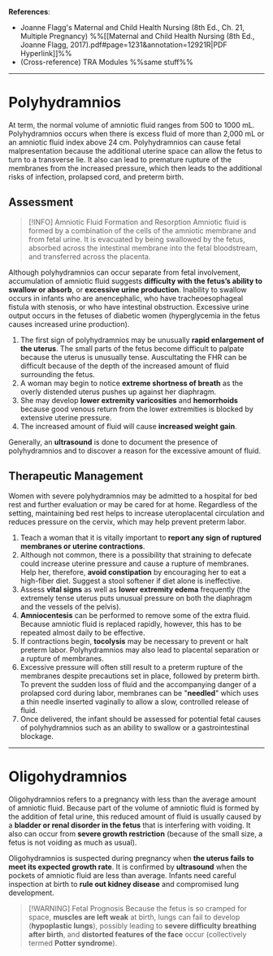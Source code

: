 **References**:
- Joanne Flagg's Maternal and Child Health Nursing (8th Ed., Ch. 21, Multiple Pregnancy) %%[[Maternal and Child Health Nursing (8th Ed., Joanne Flagg, 2017).pdf#page=1231&annotation=12921R|PDF Hyperlink]]%%
- (Cross-reference) TRA Modules %%same stuff%%

___

# Polyhydramnios
At term, the normal volume of amniotic fluid ranges from 500 to 1000 mL. Polyhydramnios occurs when there is excess fluid of more than 2,000 mL or an amniotic fluid index above 24 cm. Polyhydramnios can cause fetal malpresentation because the additional uterine space can allow the fetus to turn to a transverse lie. It also can lead to premature rupture of the membranes from the increased pressure, which then leads to the additional risks of infection, prolapsed cord, and preterm birth.

## Assessment

>[!INFO] Amniotic Fluid Formation and Resorption
>Amniotic fluid is formed by a combination of the cells of the amniotic membrane and from fetal urine. It is evacuated by being swallowed by the fetus, absorbed across the intestinal membrane into the fetal bloodstream, and transferred across the placenta.

Although polyhydramnios can occur separate from fetal involvement, accumulation of amniotic fluid suggests **difficulty with the fetus’s ability to swallow or absorb**, or **excessive urine production**. Inability to swallow occurs in infants who are anencephalic, who have tracheoesophageal fistula with stenosis, or who have intestinal obstruction. Excessive urine output occurs in the fetuses of diabetic women (hyperglycemia in the fetus causes increased urine production).
1. The first sign of polyhydramnios may be unusually **rapid enlargement of the uterus**. The small parts of the fetus become difficult to palpate because the uterus is unusually tense. Auscultating the FHR can be difficult because of the depth of the increased amount of fluid surrounding the fetus.
2. A woman may begin to notice **extreme shortness of breath** as the overly distended uterus pushes up against her diaphragm.
3. She may develop **lower extremity varicosities** and **hemorrhoids** because good venous return from the lower extremities is blocked by extensive uterine pressure.
4. The increased amount of fluid will cause **increased weight gain**.

Generally, an **ultrasound** is done to document the presence of polyhydramnios and to discover a reason for the excessive amount of fluid.

## Therapeutic Management
Women with severe polyhydramnios may be admitted to a hospital for bed rest and further evaluation or may be cared for at home. Regardless of the setting, maintaining bed rest helps to increase uteroplacental circulation and reduces pressure on the cervix, which may help prevent preterm labor.
1. Teach a woman that it is vitally important to **report any sign of ruptured membranes or uterine contractions**.
2. Although not common, there is a possibility that straining to defecate could increase uterine pressure and cause a rupture of membranes. Help her, therefore, **avoid constipation** by encouraging her to eat a high-fiber diet. Suggest a stool softener if diet alone is ineffective.
3. Assess **vital signs** as well as **lower extremity edema** frequently (the extremely tense uterus puts unusual pressure on both the diaphragm and the vessels of the pelvis).
4. **Amniocentesis** can be performed to remove some of the extra fluid. Because amniotic fluid is replaced rapidly, however, this has to be repeated almost daily to be effective.
5. If contractions begin, **tocolysis** may be necessary to prevent or halt preterm labor. Polyhydramnios may also lead to placental separation or a rupture of membranes.
6. Excessive pressure will often still result to a preterm rupture of the membranes despite precautions set in place, followed by preterm birth. To prevent the sudden loss of fluid and the accompanying danger of a prolapsed cord during labor, membranes can be "**needled**" which uses a thin needle inserted vaginally to allow a slow, controlled release of fluid.
7. Once delivered, the infant should be assessed for potential fetal causes of polyhydramnios such as an ability to swallow or a gastrointestinal blockage.

___

# Oligohydramnios
Oligohydramnios refers to a pregnancy with less than the average amount of amniotic fluid. Because part of the volume of amniotic fluid is formed by the addition of fetal urine, this reduced amount of fluid is usually caused by a **bladder or renal disorder in the fetus** that is interfering with voiding. It also can occur from **severe growth restriction** (because of the small size, a fetus is not voiding as much as usual).

Oligohydramnios is suspected during pregnancy when **the uterus fails to meet its expected growth rate**. It is confirmed by **ultrasound** when the pockets of amniotic fluid are less than average. Infants need careful inspection at birth to **rule out kidney disease** and compromised lung development.

>[!WARNING] Fetal Prognosis
>Because the fetus is so cramped for space, **muscles are left weak** at birth, lungs can fail to develop (**hypoplastic lungs**), possibly leading to **severe difficulty breathing after birth**, and **distorted features of the face** occur (collectively termed **Potter syndrome**).
